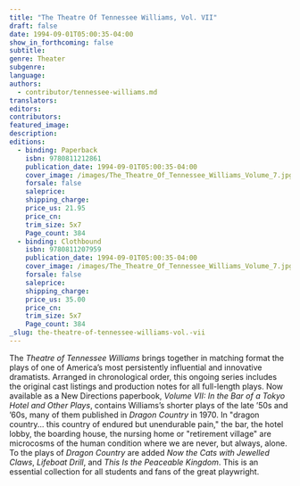 ```yaml
---
title: "The Theatre Of Tennessee Williams, Vol. VII"
draft: false
date: 1994-09-01T05:00:35-04:00
show_in_forthcoming: false
subtitle:
genre: Theater
subgenre:
language:
authors:
  - contributor/tennessee-williams.md
translators:
editors:
contributors:
featured_image:
description:
editions:
  - binding: Paperback
    isbn: 9780811212861
    publication_date: 1994-09-01T05:00:35-04:00
    cover_image: /images/The_Theatre_Of_Tennessee_Williams_Volume_7.jpg
    forsale: false
    saleprice:
    shipping_charge:
    price_us: 21.95
    price_cn:
    trim_size: 5x7
    Page_count: 384
  - binding: Clothbound
    isbn: 9780811207959
    publication_date: 1994-09-01T05:00:35-04:00
    cover_image: /images/The_Theatre_Of_Tennessee_Williams_Volume_7.jpg
    forsale: false
    saleprice:
    shipping_charge:
    price_us: 35.00
    price_cn:
    trim_size: 5x7
    Page_count: 384
_slug: the-theatre-of-tennessee-williams-vol.-vii
---
```


The _Theatre of Tennessee Williams_ brings together in matching format the plays of one of America’s most persistently influential and innovative dramatists. Arranged in chronological order, this ongoing series includes the original cast listings and production notes for all full-length plays. Now available as a New Directions paperbook, _Volume VII: In the Bar of a Tokyo Hotel and Other Plays_, contains Williams’s shorter plays of the late ’50s and ’60s, many of them published in _Dragon Country_ in 1970. In "dragon country... this country of endured but unendurable pain," the bar, the hotel lobby, the boarding house, the nursing home or "retirement village" are microcosms of the human condition where we are never, but always, alone. To the plays of _Dragon Country_ are added _Now the Cats with Jewelled Claws_, _Lifeboat Drill_, and _This Is the Peaceable Kingdom_. This is an essential collection for all students and fans of the great playwright.

